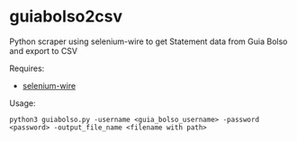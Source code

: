 # guiabolso2csv
Python scraper using selenium-wire to get Statement data from Guia Bolso and export to CSV

Requires:
- [selenium-wire](https://pypi.org/project/selenium-wire/)

Usage:
```
python3 guiabolso.py -username <guia_bolso_username> -password <password> -output_file_name <filename with path>
```
